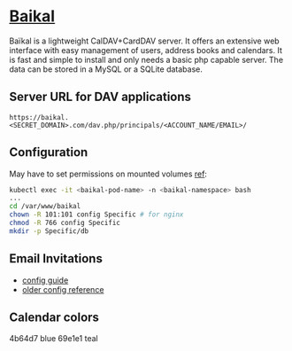 # [Baikal](https://sabre.io/baikal/)

Baïkal is a lightweight CalDAV+CardDAV server.
It offers an extensive web interface with easy management of users, address books and calendars.
It is fast and simple to install and only needs a basic php capable server.
The data can be stored in a MySQL or a SQLite database.

## Server URL for DAV applications

`https://baikal.<SECRET_DOMAIN>.com/dav.php/principals/<ACCOUNT_NAME/EMAIL>/`

## Configuration

May have to set permissions on mounted volumes
[ref](https://github.com/ckulka/baikal-docker/blob/master/examples/docker-compose.localvolumes.yaml):

```sh
kubectl exec -it <baikal-pod-name> -n <baikal-namespace> bash
...
cd /var/www/baikal
chown -R 101:101 config Specific # for nginx
chmod -R 766 config Specific
mkdir -p Specific/db
```

## Email Invitations

- [config guide](https://github.com/ckulka/baikal-docker/blob/features/mail/docs/email-guide.md)
- [older config reference](https://mchodled.com/posts/2020/Apr/03/de-google-your-calendar-with-baikal/#configure-email-invitation-plugin)

## Calendar colors

4b64d7 blue
69e1e1 teal
